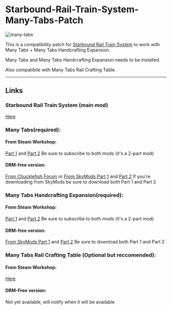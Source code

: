 # Starbound-Rail-Train-System-Many-Tabs-Patch

![many-tabs](https://github.com/CondensedChaos/Starbound-Rail-Train-Many-Tabs-Patch/assets/121590835/30254a77-a85d-4b40-b875-ca22b023e712)

This is a compatibility patch for [Starbound Rail Train System](https://github.com/CondensedChaos/Starbound-Rail-Train/tree/main) to work with Many Tabs + Many Tabs Handcrafting Expansion.

Many Tabs and Many Tabs Handcrafting Expansion needs to be installed.

Also compatibile with Many Tabs Rail Crafting Table.

---

## Links

### Starbound Rail Train System (main mod)
[Here](https://github.com/CondensedChaos/Starbound-Rail-Train/tree/main)

### Many Tabs(required):

#### From Steam Workshop:
[Part 1](https://steamcommunity.com/workshop/filedetails/?id=1119086325) and [Part 2](https://steamcommunity.com/workshop/filedetails/?id=956247051)
Be sure to subscribe to both mods (it's a 2-part mod)

#### DRM-free version:
[From Chucklefish Forum](https://community.playstarbound.com/resources/many-tabs.4813/)
or 
[From SkyMods Part 1](https://catalogue.smods.ru/archives/5449) and [Part 2](https://catalogue.smods.ru/archives/5447)
If you're downloading from SkyMods be sure to download both Part 1 and Part 2

### Many Tabs Handcrafting Expansion(required):

#### From Steam Workshop:
[Part 1](https://steamcommunity.com/workshop/filedetails/?id=2248892900) and [Part 2](https://steamcommunity.com/workshop/filedetails/?id=956247051)
Be sure to subscribe to both mods (it's a 2-part mod)

#### DRM-free version:
[From SkyMods Part 1](https://catalogue.smods.ru/archives/111834) and [Part 2](https://catalogue.smods.ru/archives/111835)
Be sure to download both Part 1 and Part 2

### Many Tabs Rail Crafting Table (Optional but reccomended):

#### From Steam Workshop:
[Here](https://steamcommunity.com/sharedfiles/filedetails/?id=2810272474) 

#### DRM-Free version:
Not yet available, will notify when it will be available
